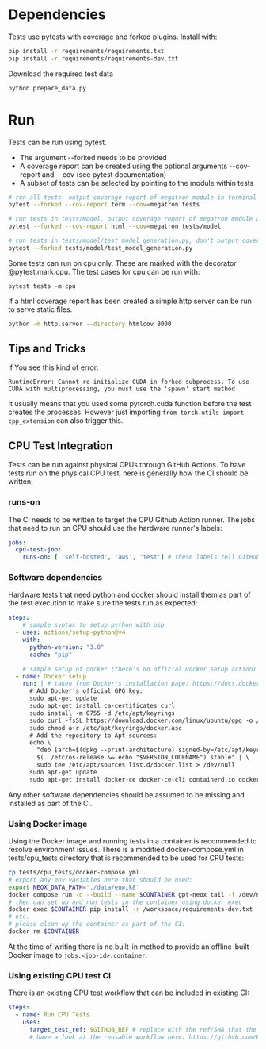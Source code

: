 # Dependencies

Tests use pytests with coverage and forked plugins. Install with:

```bash
pip install -r requirements/requirements.txt
pip install -r requirements/requirements-dev.txt
```

Download the required test data
```bash
python prepare_data.py
```

# Run

Tests can be run using pytest.

* The argument --forked needs to be provided
* A coverage report can be created using the optional arguments --cov-report and --cov (see pytest documentation)
* A subset of tests can be selected by pointing to the module within tests

```bash
# run all tests, output coverage report of megatron module in terminal
pytest --forked --cov-report term --cov=megatron tests

# run tests in tests/model, output coverage report of megatron module as html
pytest --forked --cov-report html --cov=megatron tests/model

# run tests in tests/model/test_model_generation.py, don't output coverage report
pytest --forked tests/model/test_model_generation.py
```

Some tests can run on cpu only. These are marked with the decorator @pytest.mark.cpu.
The test cases for cpu can be run with:
```
pytest tests -m cpu
```

If a html coverage report has been created a simple http server can be run to serve static files.

```bash
python -m http.server --directory htmlcov 8000
```


## Tips and Tricks
if You see this kind of error:
```
RuntimeError: Cannot re-initialize CUDA in forked subprocess. To use CUDA with multiprocessing, you must use the 'spawn' start method
```
It usually means that you used some pytorch.cuda function before the test creates the processes. However just importing `from torch.utils import cpp_extension` can also trigger this.


## CPU Test Integration

Tests can be run against physical CPUs through GitHub Actions. To have tests run on the physical CPU test, here is generally how the CI should be written:

### runs-on

The CI needs to be written to target the CPU Github Action runner. The jobs that need to run on CPU should use the hardware runner's labels:
```yaml
jobs:
  cpu-test-job:
    runs-on: [ 'self-hosted', 'aws', 'test'] # these labels tell GitHub to execute on the runner with the 'aws' and 'test' labels
```

### Software dependencies

Hardware tests that need python and docker should install them as part of the test execution to make sure the tests run as expected:
```yaml
steps:
    # sample syntax to setup python with pip
  - uses: actions/setup-python@v4
    with:
      python-version: "3.8"
      cache: "pip"

    # sample setup of docker (there's no official Docker setup action)
  - name: Docker setup
    run: | # taken from Docker's installation page: https://docs.docker.com/engine/install/ubuntu/
      # Add Docker's official GPG key:
      sudo apt-get update
      sudo apt-get install ca-certificates curl
      sudo install -m 0755 -d /etc/apt/keyrings
      sudo curl -fsSL https://download.docker.com/linux/ubuntu/gpg -o /etc/apt/keyrings/docker.asc
      sudo chmod a+r /etc/apt/keyrings/docker.asc
      # Add the repository to Apt sources:
      echo \
        "deb [arch=$(dpkg --print-architecture) signed-by=/etc/apt/keyrings/docker.asc] https://download.docker.com/linux/ubuntu \
        $(. /etc/os-release && echo "$VERSION_CODENAME") stable" | \
        sudo tee /etc/apt/sources.list.d/docker.list > /dev/null
      sudo apt-get update
      sudo apt-get install docker-ce docker-ce-cli containerd.io docker-buildx-plugin docker-compose-plugin -y
```

Any other software dependencies should be assumed to be missing and installed as part of the CI.

### Using Docker image

Using the Docker image and running tests in a container is recommended to resolve environment issues. There is a modified docker-compose.yml in tests/cpu_tests directory that is recommended to be used for CPU tests:

```bash
cp tests/cpu_tests/docker-compose.yml .
# export any env variables here that should be used:
export NEOX_DATA_PATH='./data/enwik8'
docker compose run -d --build --name $CONTAINER gpt-neox tail -f /dev/null
# then can set up and run tests in the container using docker exec
docker exec $CONTAINER pip install -r /workspace/requirements-dev.txt
# etc.
# please clean up the container as part of the CI:
docker rm $CONTAINER
```

At the time of writing there is no built-in method to provide an offline-built Docker image to `jobs.<job-id>.container`.

### Using existing CPU test CI

There is an existing CPU test workflow that can be included in existing CI:

```yaml
steps:
  - name: Run CPU Tests
    uses:
      target_test_ref: $GITHUB_REF # replace with the ref/SHA that the tests should be run on
      # have a look at the reusable workflow here: https://github.com/EleutherAI/gpt-neox/blob/main/tests/cpu_tests/action.yml
```
